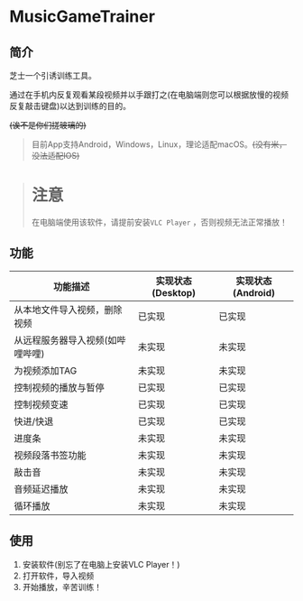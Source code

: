 # MusicGameTrainer

## 简介

芝士一个引诱训练工具。

通过在手机内反复观看某段视频并以手跟打之(在电脑端则您可以根据放慢的视频反复敲击键盘)以达到训练的目的。

~~(诶不是你们搓玻璃的)~~

> 目前App支持Android，Windows，Linux，理论适配macOS。~~(没有米，没法适配IOS)~~



> # 注意
>
> 在电脑端使用该软件，请提前安装`VLC Player` ，否则视频无法正常播放！

## 功能

| 功能描述              | 实现状态(Desktop) | 实现状态(Android) |
|-------------------|---------------|---------------|
| 从本地文件导入视频，删除视频    | 已实现           | 已实现           |
| 从远程服务器导入视频(如哔哩哔哩) | 未实现           | 未实现           |
| 为视频添加TAG          | 未实现           | 未实现           |
| 控制视频的播放与暂停        | 已实现           | 已实现           |
| 控制视频变速            | 已实现           | 已实现           |
| 快进/快退             | 已实现           | 已实现           |
| 进度条               | 未实现           | 未实现           |
| 视频段落书签功能          | 未实现           | 未实现           |
| 敲击音               | 未实现           | 未实现           |
| 音频延迟播放            | 未实现           | 未实现           |
| 循环播放              | 未实现           | 未实现           |

## 使用

1. 安装软件(别忘了在电脑上安装VLC Player！)
2. 打开软件，导入视频
3. 开始播放，辛苦训练！